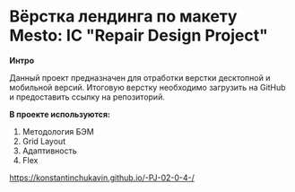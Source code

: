 # Вёрстка лендинга по макету Mesto: IC "Repair Design Project"

**Интро**

Данный проект предназначен для отработки верстки десктопной и мобильной версий. Итоговую верстку необходимо загрузить на GitHub и предоставить ссылку на репозиторий.


**В проекте используются:**

1. Методология БЭМ
2. Grid Layout
3. Адаптивность
4. Flex

https://konstantinchukavin.github.io/-PJ-02-0-4-/